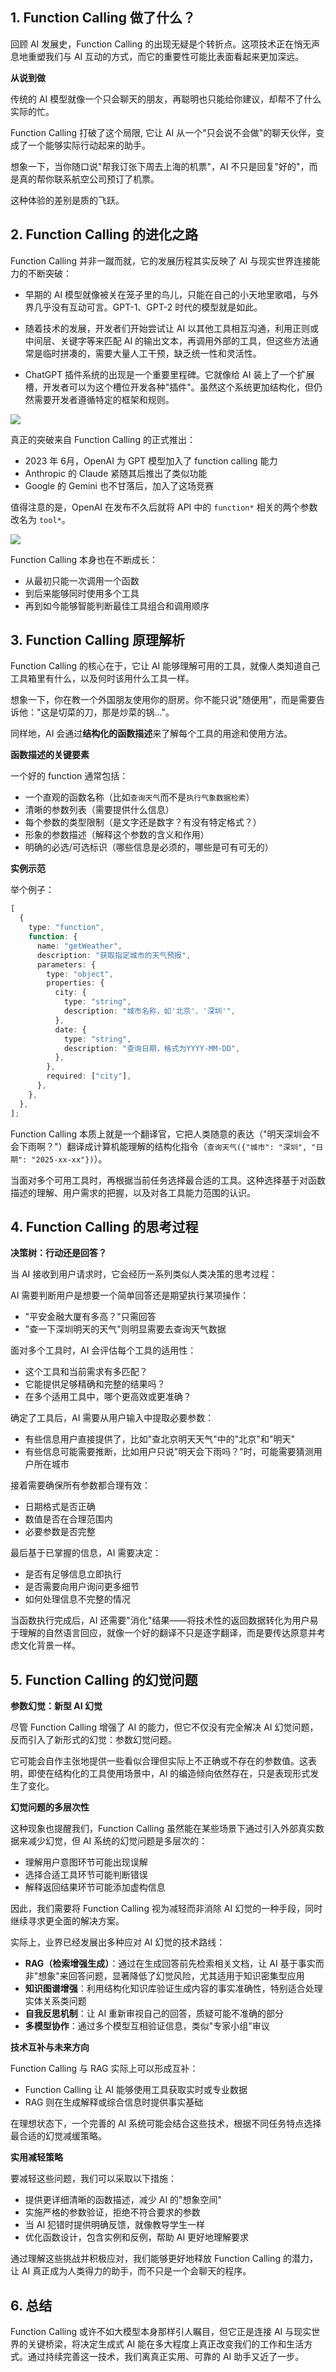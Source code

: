 ## 1. Function Calling 做了什么？

回顾 AI 发展史，Function Calling 的出现无疑是个转折点。这项技术正在悄无声息地重塑我们与 AI 互动的方式，而它的重要性可能比表面看起来更加深远。

**从说到做**

传统的 AI 模型就像一个只会聊天的朋友，再聪明也只能给你建议，却帮不了什么实际的忙。

Function Calling 打破了这个局限, 它让 AI 从一个"只会说不会做"的聊天伙伴，变成了一个能够实际行动起来的助手。

想象一下，当你随口说"帮我订张下周去上海的机票"，AI 不只是回复"好的"，而是真的帮你联系航空公司预订了机票。

这种体验的差别是质的飞跃。

## 2. Function Calling 的进化之路

Function Calling 并非一蹴而就，它的发展历程其实反映了 AI 与现实世界连接能力的不断突破：

- 早期的 AI 模型就像被关在笼子里的鸟儿，只能在自己的小天地里歌唱，与外界几乎没有互动可言。GPT-1、GPT-2 时代的模型就是如此。

- 随着技术的发展，开发者们开始尝试让 AI 以其他工具相互沟通，利用正则或中间层、关键字等来匹配 AI 的输出文本，再调用外部的工具，但这些方法通常是临时拼凑的，需要大量人工干预，缺乏统一性和灵活性。

- ChatGPT 插件系统的出现是一个重要里程碑。它就像给 AI 装上了一个扩展槽，开发者可以为这个槽位开发各种"插件"。虽然这个系统更加结构化，但仍然需要开发者遵循特定的框架和规则。

![](https://files.mdnice.com/user/100995/3608d0ac-a187-4b3b-9ed2-b74705dce8b0.png)

真正的突破来自 Function Calling 的正式推出：

- 2023 年 6月，OpenAI 为 GPT 模型加入了 function calling 能力
- Anthropic 的 Claude 紧随其后推出了类似功能
- Google 的 Gemini 也不甘落后，加入了这场竞赛

值得注意的是，OpenAI 在发布不久后就将 API 中的 `function*` 相关的两个参数改名为 `tool*`。

![](https://files.mdnice.com/user/100995/5bc90204-5e8f-4b85-b9c2-7c1fe20473ba.png)

Function Calling 本身也在不断成长：

- 从最初只能一次调用一个函数
- 到后来能够同时使用多个工具
- 再到如今能够智能判断最佳工具组合和调用顺序


## 3. Function Calling 原理解析

Function Calling 的核心在于，它让 AI 能够理解可用的工具，就像人类知道自己工具箱里有什么，以及何时该用什么工具一样。

想象一下，你在教一个外国朋友使用你的厨房。你不能只说"随便用"，而是需要告诉他："这是切菜的刀，那是炒菜的锅..."。

同样地，AI 会通过**结构化的函数描述**来了解每个工具的用途和使用方法。

**函数描述的关键要素**

一个好的 function 通常包括：

- 一个直观的函数名称（比如`查询天气`而不是`执行气象数据检索`）
- 清晰的参数列表（需要提供什么信息）
- 每个参数的类型限制（是文字还是数字？有没有特定格式？）
- 形象的参数描述（解释这个参数的含义和作用）
- 明确的必选/可选标识（哪些信息是必须的，哪些是可有可无的）

**实例示范**

举个例子：

```typescript
[
  {
    type: "function",
    function: {
      name: "getWeather",
      description: "获取指定城市的天气预报",
      parameters: {
        type: "object",
        properties: {
          city: {
            type: "string",
            description: "城市名称，如'北京'、'深圳'",
          },
          date: {
            type: "string",
            description: "查询日期，格式为YYYY-MM-DD",
          },
        },
        required: ["city"],
      },
    },
  },
];
```

Function Calling 本质上就是一个翻译官，它把人类随意的表达（"明天深圳会不会下雨啊？"）翻译成计算机能理解的结构化指令（`查询天气({"城市": "深圳", "日期": "2025-xx-xx"})`）。

当面对多个可用工具时，再根据当前任务选择最合适的工具。这种选择基于对函数描述的理解、用户需求的把握，以及对各工具能力范围的认识。

## 4. Function Calling 的思考过程

**决策树：行动还是回答？**

当 AI 接收到用户请求时，它会经历一系列类似人类决策的思考过程：

AI 需要判断用户是想要一个简单回答还是期望执行某项操作：

- "平安金融大厦有多高？"只需回答
- "查一下深圳明天的天气"则明显需要去查询天气数据

面对多个工具时，AI 会评估每个工具的适用性：

- 这个工具和当前需求有多匹配？
- 它能提供足够精确和完整的结果吗？
- 在多个适用工具中，哪个更高效或更准确？

确定了工具后，AI 需要从用户输入中提取必要参数：

- 有些信息用户直接提供了，比如"查北京明天天气"中的"北京"和"明天"
- 有些信息可能需要推断，比如用户只说"明天会下雨吗？"时，可能需要猜测用户所在城市

接着需要确保所有参数都合理有效：

- 日期格式是否正确
- 数值是否在合理范围内
- 必要参数是否完整

最后基于已掌握的信息，AI 需要决定：

- 是否有足够信息立即执行
- 是否需要向用户询问更多细节
- 如何处理信息不完整的情况

当函数执行完成后，AI 还需要"消化"结果——将技术性的返回数据转化为用户易于理解的自然语言回应，就像一个好的翻译不只是逐字翻译，而是要传达原意并考虑文化背景一样。

## 5. Function Calling 的幻觉问题

**参数幻觉：新型 AI 幻觉**

尽管 Function Calling 增强了 AI 的能力，但它不仅没有完全解决 AI 幻觉问题，反而引入了新形式的幻觉：参数幻觉问题。

它可能会自作主张地提供一些看似合理但实际上不正确或不存在的参数值。这表明，即使在结构化的工具使用场景中，AI 的编造倾向依然存在，只是表现形式发生了变化。

**幻觉问题的多层次性**

这种现象也提醒我们，Function Calling 虽然能在某些场景下通过引入外部真实数据来减少幻觉，但 AI 系统的幻觉问题是多层次的：

- 理解用户意图环节可能出现误解
- 选择合适工具环节可能判断错误
- 解释返回结果环节可能添加虚构信息

因此，我们需要将 Function Calling 视为减轻而非消除 AI 幻觉的一种手段，同时继续寻求更全面的解决方案。

实际上，业界已经发展出多种应对 AI 幻觉的技术路线：

- **RAG（检索增强生成）**：通过在生成回答前先检索相关文档，让 AI 基于事实而非"想象"来回答问题，显著降低了幻觉风险，尤其适用于知识密集型应用
- **知识图谱增强**：利用结构化知识库验证生成内容的事实准确性，特别适合处理实体关系类问题
- **自我反思机制**：让 AI 重新审视自己的回答，质疑可能不准确的部分
- **多模型协作**：通过多个模型互相验证信息，类似"专家小组"审议

**技术互补与未来方向**

Function Calling 与 RAG 实际上可以形成互补：

- Function Calling 让 AI 能够使用工具获取实时或专业数据
- RAG 则在生成解释或综合信息时提供事实基础

在理想状态下，一个完善的 AI 系统可能会结合这些技术，根据不同任务特点选择最合适的幻觉减缓策略。

**实用减轻策略**

要减轻这些问题，我们可以采取以下措施：

- 提供更详细清晰的函数描述，减少 AI 的"想象空间"
- 实施严格的参数验证，拒绝不符合要求的参数
- 当 AI 犯错时提供明确反馈，就像教导学生一样
- 优化函数设计，包含实例和反例，帮助 AI 更好地理解要求

通过理解这些挑战并积极应对，我们能够更好地释放 Function Calling 的潜力，让 AI 真正成为人类得力的助手，而不只是一个会聊天的程序。

## 6. 总结

Function Calling 或许不如大模型本身那样引人瞩目，但它正是连接 AI 与现实世界的关键桥梁，将决定生成式 AI 能在多大程度上真正改变我们的工作和生活方式。通过持续完善这一技术，我们离真正实用、可靠的 AI 助手又近了一步。
